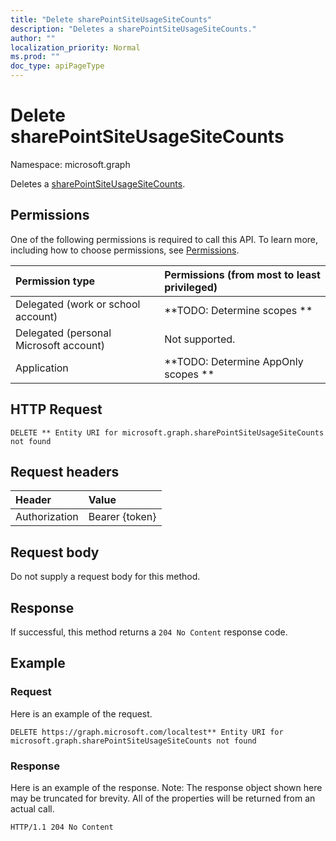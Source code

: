 ```yaml
---
title: "Delete sharePointSiteUsageSiteCounts"
description: "Deletes a sharePointSiteUsageSiteCounts."
author: ""
localization_priority: Normal
ms.prod: ""
doc_type: apiPageType
---
```


# Delete sharePointSiteUsageSiteCounts

Namespace: microsoft.graph

Deletes a [sharePointSiteUsageSiteCounts](../resources/sharepointsiteusagesitecounts.md).

## Permissions
One of the following permissions is required to call this API. To learn more, including how to choose permissions, see [Permissions](/concepts/permissions-reference.md).

|Permission type|Permissions (from most to least privileged)|
|:---|:---|
|Delegated (work or school account)|**TODO: Determine scopes **|
|Delegated (personal Microsoft account)|Not supported.|
|Application|**TODO: Determine AppOnly scopes **|

## HTTP Request
<!-- {
  "blockType": "ignored"
}
-->
``` http
DELETE ** Entity URI for microsoft.graph.sharePointSiteUsageSiteCounts not found
```

## Request headers
|Header|Value|
|:---|:---|
|Authorization|Bearer {token}|

## Request body
Do not supply a request body for this method.

## Response
If successful, this method returns a `204 No Content` response code.

## Example

### Request
Here is an example of the request.
<!-- {
  "blockType": "request",
  "name": "delete_sharepointsiteusagesitecounts"
}
-->
``` http
DELETE https://graph.microsoft.com/localtest** Entity URI for microsoft.graph.sharePointSiteUsageSiteCounts not found
```

### Response
Here is an example of the response. Note: The response object shown here may be truncated for brevity. All of the properties will be returned from an actual call.
<!-- {
  "blockType": "response",
  "truncated": true
}
-->
``` http
HTTP/1.1 204 No Content
```

